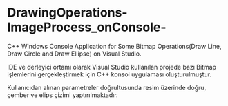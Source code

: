 # DrawingOperations-ImageProcess_onConsole-

C++ Windows Console Application for Some Bitmap Operations(Draw Line, Draw Circle and Draw Ellipse) on Visual Studio.

IDE ve derleyici ortamı olarak Visual Studio kullanılan projede bazı Bitmap işlemlerini gerçekleştirmek için C++ konsol uygulaması oluşturulmuştur.

Kullanıcıdan alınan parametreler doğrultusunda resim üzerinde doğru, çember ve elips çizimi yaptırılmaktadır.
